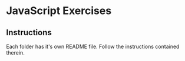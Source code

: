 # JavaScript Exercises

## Instructions

Each folder has it's own README file. Follow the instructions contained therein.

